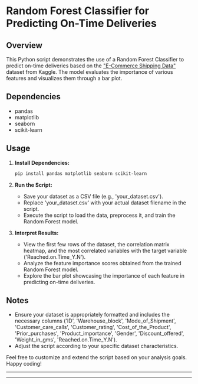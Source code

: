 
# Random Forest Classifier for Predicting On-Time Deliveries

## Overview
This Python script demonstrates the use of a Random Forest Classifier to predict on-time deliveries based on the ["E-Commerce Shipping Data"](https://www.kaggle.com/datasets/prachi13/customer-analytics) dataset from Kaggle. The model evaluates the importance of various features and visualizes them through a bar plot.

## Dependencies
- pandas
- matplotlib
- seaborn
- scikit-learn

## Usage
1. **Install Dependencies:**
   ```bash
   pip install pandas matplotlib seaborn scikit-learn
   ```

2. **Run the Script:**
   - Save your dataset as a CSV file (e.g., 'your_dataset.csv').
   - Replace 'your_dataset.csv' with your actual dataset filename in the script.
   - Execute the script to load the data, preprocess it, and train the Random Forest model.

3. **Interpret Results:**
   - View the first few rows of the dataset, the correlation matrix heatmap, and the most correlated variables with the target variable ('Reached.on.Time_Y.N').
   - Analyze the feature importance scores obtained from the trained Random Forest model.
   - Explore the bar plot showcasing the importance of each feature in predicting on-time deliveries.

## Notes
- Ensure your dataset is appropriately formatted and includes the necessary columns ('ID', 'Warehouse_block', 'Mode_of_Shipment', 'Customer_care_calls', 'Customer_rating', 'Cost_of_the_Product', 'Prior_purchases', 'Product_importance', 'Gender', 'Discount_offered', 'Weight_in_gms', 'Reached.on.Time_Y.N').
- Adjust the script according to your specific dataset characteristics.

Feel free to customize and extend the script based on your analysis goals. Happy coding!

---

---
